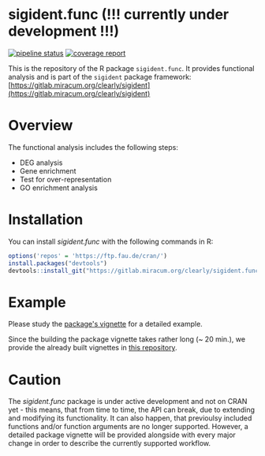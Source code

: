 # sigident.func (!!! currently under development !!!)

<!-- badges: start -->
[![pipeline status](https://gitlab.miracum.org/clearly/sigident.func/badges/master/pipeline.svg)](https://gitlab.miracum.org/clearly/sigident.func/commits/master)
[![coverage report](https://gitlab.miracum.org/clearly/sigident.func/badges/master/coverage.svg)](https://gitlab.miracum.org/clearly/sigident.func/commits/master)
<!-- badges: end -->

This is the repository of the R package `sigident.func`. It provides functional analysis and is part of the `sigident` package framework: [https://gitlab.miracum.org/clearly/sigident](https://gitlab.miracum.org/clearly/sigident)

# Overview 

The functional analysis includes the following steps:  
* DEG analysis  
* Gene enrichment  
* Test for over-representation  
* GO enrichment analysis

# Installation

You can install *sigident.func* with the following commands in R:

``` r
options('repos' = 'https://ftp.fau.de/cran/')
install.packages("devtools")
devtools::install_git("https://gitlab.miracum.org/clearly/sigident.func.git")
```

# Example

Please study the [package's vignette](vignettes/) for a detailed example. 

Since the building the package vignette takes rather long (~ 20 min.), we provide the already built vignettes in [this repository](https://gitlab.miracum.org/clearly/sigident_vignettes). 

# Caution 

The *sigident.func* package is under active development and not on CRAN yet - this means, that from time to time, the API can break, due to extending and modifying its functionality. It can also happen, that previoulsy included functions and/or function arguments are no longer supported. 
However, a detailed package vignette will be provided alongside with every major change in order to describe the currently supported workflow.
